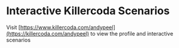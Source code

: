 # Interactive Killercoda Scenarios

Visit [https://www.killercoda.com/andypeel](https://killercoda.com/andypeel) to view the profile and interactive scenarios
